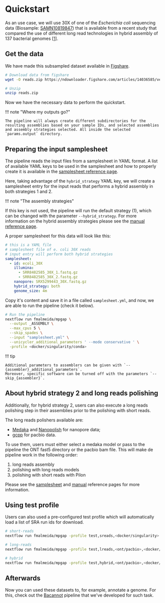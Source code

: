 # Quickstart

As an use case, we will use 30X of one of the *Escherichia coli* sequencing data (Biosample: [SAMN10819847](https://www.ncbi.nlm.nih.gov/biosample/10819847))
that is available from a recent study that compared the use of different long read technologies in hybrid assembly of 137 bacterial genomes [[1](https://doi.org/10.1099/mgen.0.000294)].

## Get the data

We have made this subsampled dataset available in [Figshare](https://figshare.com/articles/dataset/Illumina_pacbio_and_ont_sequencing_reads/14036585).


```bash
# Download data from figshare
wget -O reads.zip https://ndownloader.figshare.com/articles/14036585/versions/4

# Unzip
unzip reads.zip
```

Now we have the necessary data to perform the quickstart.

!!! note "Where my outputs go?"

    The pipeline will always create different subdirectories for the resulting assemblies based on your sample IDs, and selected assemblies and assembly strategies selected. All inside the selected `params.output` directory.

## Preparing the input samplesheet

The pipeline reads the input files from a samplesheet in YAML format. A list of available YAML keys to be used in the samplesheet and how to properly create it is available in the [samplesheet reference page](samplesheet.md#).

Here, taking advantage of the `hybrid_strategy` YAML key, we will create a samplesheet entry for the input reads that performs a hybrid assembly in both strategies 1 and 2.

!!! note "The assembly strategies"

  If this key is not used, the pipeline will run the default strategy (1), which can be changed with the parameter `--hybrid_strategy`. For more information on the hybrid assembly strategies please see the [manual reference page](manual.md#).

A proper samplesheet for this data will look like this:

```yaml
# this is a YAML file
# samplesheet file of e. coli 30X reads
# input entry will perform both hybrid strategies
samplesheet:
  - id: ecoli_30X
    illumina:
      - SRR8482585_30X_1.fastq.gz
      - SRR8482585_30X_2.fastq.gz
    nanopore: SRX5299443_30X.fastq.gz
    hybrid_strategy: both
    genome_size: 4m
```

Copy it's content and save it in a file called `samplesheet.yml`, and now, we are able to run the pipeline (check it below).

```bash
# Run the pipeline
nextflow run fmalmeida/mpgap \
  --output _ASSEMBLY \
  --max_cpus 5 \
  --skip_spades \
  --input "samplesheet.yml" \
  --unicycler_additional_parameters ' --mode conservative ' \
  -profile <docker/singularity/conda>
```

!!! tip

    Additional parameters to assemblers can be given with `--{assembler}_additional_parameters`.
    Moreover, specific software can be turned off with the parameters `--skip_{assembler}`.

## About hybrid strategy 2 and long reads polishing

Additionally, for hybrid strategy 2, users can also execute a long reads polishing step in their assemblies prior to the polishing with short reads.

The long reads polishers available are:

* [Medaka](https://github.com/nanoporetech/medaka) and [Nanopolish](https://github.com/jts/nanopolish) for nanopore data;
* [gcpp](https://github.com/PacificBiosciences/gcpp) for pacbio data.

To use them, users must either select a medaka model or pass to the pipeline  the ONT fast5 directory or the pacbio bam file. This will make de pipeline work in the following order: 

1. long reads assembly
2. polishing with long reads models
3. polishing with short reads with Pilon

Please see the [samplesheet](samplesheet.md#) and [manual](manual.md#) reference pages for more information.

## Using test profile


Users can also used a pre-configured test profile which will automatically load a list of SRA run ids for download.

```bash
# short-reads
nextflow run fmalmeida/mpgap -profile test,sreads,<docker/singularity>

# long-reads
nextflow run fmalmeida/mpgap -profile test,lreads,<ont/pacbio>,<docker/singularity>

# hybrid
nextflow run fmalmeida/mpgap -profile test,hybrid,<ont/pacbio>,<docker/singularity>
```

## Afterwards

Now you can used these datasets to, for example, annotate a genome. For this, check out the [Bacannot](https://bacannot.readthedocs.io/en/latest/index.html) pipeline that we've developed for such task.
